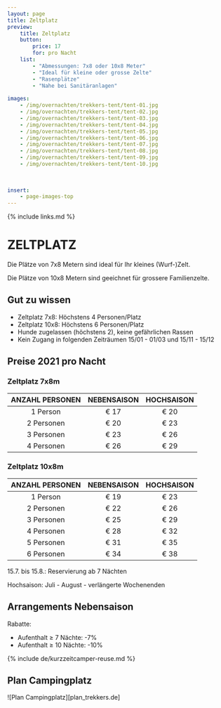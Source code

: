 ```yaml
---
layout: page
title: Zeltplatz
preview: 
    title: Zeltplatz
    button:
        price: 17
        for: pro Nacht 
    list:
        - "Abmessungen: 7x8 oder 10x8 Meter"
        - "Ideal für kleine oder grosse Zelte"
        - "Rasenplätze"
        - "Nahe bei Sanitäranlagen"
                
images:
    - /img/overnachten/trekkers-tent/tent-01.jpg
    - /img/overnachten/trekkers-tent/tent-02.jpg
    - /img/overnachten/trekkers-tent/tent-03.jpg
    - /img/overnachten/trekkers-tent/tent-04.jpg
    - /img/overnachten/trekkers-tent/tent-05.jpg
    - /img/overnachten/trekkers-tent/tent-06.jpg
    - /img/overnachten/trekkers-tent/tent-07.jpg
    - /img/overnachten/trekkers-tent/tent-08.jpg
    - /img/overnachten/trekkers-tent/tent-09.jpg
    - /img/overnachten/trekkers-tent/tent-10.jpg
    
    
    
insert:
    - page-images-top
---
```

{% include links.md %}

# ZELTPLATZ

Die Plätze von 7x8 Metern sind ideal für Ihr kleines (Wurf-)Zelt.   

Die Plätze von 10x8 Metern sind geeichnet für grossere Familienzelte. 

## Gut zu wissen

- Zeltplatz 7x8: Höchstens 4 Personen/Platz
- Zeltplatz 10x8: Höchstens 6 Personen/Platz
- Hunde zugelassen (höchstens 2), keine gefährlichen Rassen
- Kein Zugang in folgenden Zeiträumen 15/01 - 01/03 und 15/11 - 15/12

## Preise 2021 pro Nacht

### Zeltplatz 7x8m

ANZAHL PERSONEN | NEBENSAISON | HOCHSAISON      
:-------------:|:-----------:|:-----------:|
1 Person       |€ 17         |€ 20       
2 Personen     |€ 20         |€ 23           
3 Personen     |€ 23         |€ 26 
4 Personen     |€ 26         |€ 29     

### Zeltplatz 10x8m

ANZAHL PERSONEN | NEBENSAISON | HOCHSAISON      
:-------------:|:-----------:|:-----------:|
1 Person       |€ 19         |€ 23       
2 Personen     |€ 22         |€ 26           
3 Personen     |€ 25         |€ 29 
4 Personen     |€ 28         |€ 32     
5 Personen     |€ 31         |€ 35 
6 Personen     |€ 34         |€ 38 

15.7. bis 15.8.: Reservierung ab 7 Nächten

Hochsaison: Juli - August - verlängerte Wochenenden

## Arrangements Nebensaison

Rabatte:
- Aufenthalt ≥ 7 Nächte: -7%
- Aufenthalt ≥ 10 Nächte: -10%

{% include de/kurzzeitcamper-reuse.md %}

## Plan Campingplatz

![Plan Campingplatz][plan_trekkers.de]
